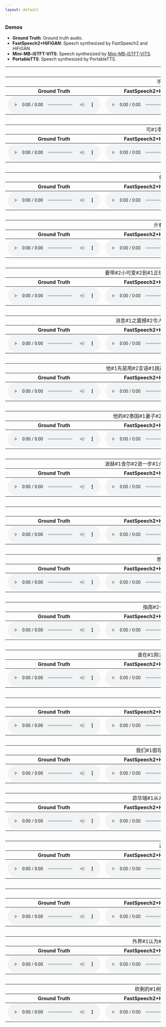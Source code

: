 ```yaml
---
layout: default
---
```


### Demos

* **Ground Truth**: Ground truth audio.
* **FastSpeech2+HiFiGAN**: Speech synthesized by FastSpeech2 and HiFiGAN.
* **Mini-MB-iSTFT-VITS**: Speech synthesized by [Mini-MB-iSTFT-VITS](https://github.com/MasayaKawamura/MB-iSTFT-VITS).
* **PortableTTS**: Speech synthesized by PortableTTS.

<table><thead><tr><th colspan='4' align='middle'>文本</th></tr></thead><tbody><tr><td colspan='4' align='middle'>不少人#1患病后#2也#1只能#1硬扛#4.</td></tr></tbody><thead><tr><th>Ground Truth</th><th>FastSpeech2+HiFiGAN</th><th>Mini-MB-iSTFT-VITS</th><th>PortableTTS</th></tr></thead><tbody><tr><td><audio src='demo/002475_gt.wav' controls></audio></td><td><audio src='demo/002475_pred_fastspeech2.wav' controls></audio></td><td><audio src='demo/002475_pred_istftvits.wav' controls></audio></td><td><audio src='demo/002475_pred_protabletts.wav' controls></audio></td></tr></tbody><thead><tr><th colspan='4' align='middle'>文本</th></tr></thead><tbody><tr><td colspan='4' align='middle'>可#1李小姐#1实现#1省钱的#1愿望#2有点难#4.</td></tr></tbody><thead><tr><th>Ground Truth</th><th>FastSpeech2+HiFiGAN</th><th>Mini-MB-iSTFT-VITS</th><th>PortableTTS</th></tr></thead><tbody><tr><td><audio src='demo/007533_gt.wav' controls></audio></td><td><audio src='demo/007533_pred_fastspeech2.wav' controls></audio></td><td><audio src='demo/007533_pred_istftvits.wav' controls></audio></td><td><audio src='demo/007533_pred_protabletts.wav' controls></audio></td></tr></tbody><thead><tr><th colspan='4' align='middle'>文本</th></tr></thead><tbody><tr><td colspan='4' align='middle'>修炼#1气场#2也是#1一种#1学问#4.</td></tr></tbody><thead><tr><th>Ground Truth</th><th>FastSpeech2+HiFiGAN</th><th>Mini-MB-iSTFT-VITS</th><th>PortableTTS</th></tr></thead><tbody><tr><td><audio src='demo/004449_gt.wav' controls></audio></td><td><audio src='demo/004449_pred_fastspeech2.wav' controls></audio></td><td><audio src='demo/004449_pred_istftvits.wav' controls></audio></td><td><audio src='demo/004449_pred_protabletts.wav' controls></audio></td></tr></tbody><thead><tr><th colspan='4' align='middle'>文本</th></tr></thead><tbody><tr><td colspan='4' align='middle'>亓春兵#3栾义杰#1不服#3,提出#1上诉#4.</td></tr></tbody><thead><tr><th>Ground Truth</th><th>FastSpeech2+HiFiGAN</th><th>Mini-MB-iSTFT-VITS</th><th>PortableTTS</th></tr></thead><tbody><tr><td><audio src='demo/004807_gt.wav' controls></audio></td><td><audio src='demo/004807_pred_fastspeech2.wav' controls></audio></td><td><audio src='demo/004807_pred_istftvits.wav' controls></audio></td><td><audio src='demo/004807_pred_protabletts.wav' controls></audio></td></tr></tbody><thead><tr><th colspan='4' align='middle'>文本</th></tr></thead><tbody><tr><td colspan='4' align='middle'>要带#2小可爱#2到#1正规#1医院#2注射#1疫苗哦#3,一般#2成年犬#2一次#1即可#4.</td></tr></tbody><thead><tr><th>Ground Truth</th><th>FastSpeech2+HiFiGAN</th><th>Mini-MB-iSTFT-VITS</th><th>PortableTTS</th></tr></thead><tbody><tr><td><audio src='demo/001468_gt.wav' controls></audio></td><td><audio src='demo/001468_pred_fastspeech2.wav' controls></audio></td><td><audio src='demo/001468_pred_istftvits.wav' controls></audio></td><td><audio src='demo/001468_pred_protabletts.wav' controls></audio></td></tr></tbody><thead><tr><th colspan='4' align='middle'>文本</th></tr></thead><tbody><tr><td colspan='4' align='middle'>消息#1之震撼#2令人#1咂舌#3,为此#2天下#1公司#2向#1敦煌网#1求证#4.</td></tr></tbody><thead><tr><th>Ground Truth</th><th>FastSpeech2+HiFiGAN</th><th>Mini-MB-iSTFT-VITS</th><th>PortableTTS</th></tr></thead><tbody><tr><td><audio src='demo/001670_gt.wav' controls></audio></td><td><audio src='demo/001670_pred_fastspeech2.wav' controls></audio></td><td><audio src='demo/001670_pred_istftvits.wav' controls></audio></td><td><audio src='demo/001670_pred_protabletts.wav' controls></audio></td></tr></tbody><thead><tr><th colspan='4' align='middle'>文本</th></tr></thead><tbody><tr><td colspan='4' align='middle'>他#1先是用#2言语#1挑逗#3,后来#2又#1利益#1诱惑#3,希望#1跟#1小丽#1玩玩#4.</td></tr></tbody><thead><tr><th>Ground Truth</th><th>FastSpeech2+HiFiGAN</th><th>Mini-MB-iSTFT-VITS</th><th>PortableTTS</th></tr></thead><tbody><tr><td><audio src='demo/001512_gt.wav' controls></audio></td><td><audio src='demo/001512_pred_fastspeech2.wav' controls></audio></td><td><audio src='demo/001512_pred_istftvits.wav' controls></audio></td><td><audio src='demo/001512_pred_protabletts.wav' controls></audio></td></tr></tbody><thead><tr><th colspan='4' align='middle'>文本</th></tr></thead><tbody><tr><td colspan='4' align='middle'>他的#2泰国#1妻子#2怀胎#1八月#3,腆着#1大肚子#2随我们#1出海#1玩乐#4.</td></tr></tbody><thead><tr><th>Ground Truth</th><th>FastSpeech2+HiFiGAN</th><th>Mini-MB-iSTFT-VITS</th><th>PortableTTS</th></tr></thead><tbody><tr><td><audio src='demo/002839_gt.wav' controls></audio></td><td><audio src='demo/002839_pred_fastspeech2.wav' controls></audio></td><td><audio src='demo/002839_pred_istftvits.wav' controls></audio></td><td><audio src='demo/002839_pred_protabletts.wav' controls></audio></td></tr></tbody><thead><tr><th colspan='4' align='middle'>文本</th></tr></thead><tbody><tr><td colspan='4' align='middle'>波赫#1舍尔#2进一步#1介绍说#3,壳牌#2与#1中国的#1合作#2已经#2非常#1广泛#4.</td></tr></tbody><thead><tr><th>Ground Truth</th><th>FastSpeech2+HiFiGAN</th><th>Mini-MB-iSTFT-VITS</th><th>PortableTTS</th></tr></thead><tbody><tr><td><audio src='demo/006043_gt.wav' controls></audio></td><td><audio src='demo/006043_pred_fastspeech2.wav' controls></audio></td><td><audio src='demo/006043_pred_istftvits.wav' controls></audio></td><td><audio src='demo/006043_pred_protabletts.wav' controls></audio></td></tr></tbody><thead><tr><th colspan='4' align='middle'>文本</th></tr></thead><tbody><tr><td colspan='4' align='middle'>要是#1你的车#2坏在#1路上呢#4?</td></tr></tbody><thead><tr><th>Ground Truth</th><th>FastSpeech2+HiFiGAN</th><th>Mini-MB-iSTFT-VITS</th><th>PortableTTS</th></tr></thead><tbody><tr><td><audio src='demo/004890_gt.wav' controls></audio></td><td><audio src='demo/004890_pred_fastspeech2.wav' controls></audio></td><td><audio src='demo/004890_pred_istftvits.wav' controls></audio></td><td><audio src='demo/004890_pred_protabletts.wav' controls></audio></td></tr></tbody><thead><tr><th colspan='4' align='middle'>文本</th></tr></thead><tbody><tr><td colspan='4' align='middle'>想交#2高于#1保护价的#1定购粮吗#4?</td></tr></tbody><thead><tr><th>Ground Truth</th><th>FastSpeech2+HiFiGAN</th><th>Mini-MB-iSTFT-VITS</th><th>PortableTTS</th></tr></thead><tbody><tr><td><audio src='demo/004984_gt.wav' controls></audio></td><td><audio src='demo/004984_pred_fastspeech2.wav' controls></audio></td><td><audio src='demo/004984_pred_istftvits.wav' controls></audio></td><td><audio src='demo/004984_pred_protabletts.wav' controls></audio></td></tr></tbody><thead><tr><th colspan='4' align='middle'>文本</th></tr></thead><tbody><tr><td colspan='4' align='middle'>指南#2一经#1发布#2迅速#1引来#2呛声#1一片#4.</td></tr></tbody><thead><tr><th>Ground Truth</th><th>FastSpeech2+HiFiGAN</th><th>Mini-MB-iSTFT-VITS</th><th>PortableTTS</th></tr></thead><tbody><tr><td><audio src='demo/001294_gt.wav' controls></audio></td><td><audio src='demo/001294_pred_fastspeech2.wav' controls></audio></td><td><audio src='demo/001294_pred_istftvits.wav' controls></audio></td><td><audio src='demo/001294_pred_protabletts.wav' controls></audio></td></tr></tbody><thead><tr><th colspan='4' align='middle'>文本</th></tr></thead><tbody><tr><td colspan='4' align='middle'>谁在#1刚才#1一波#1杀跌的#1过程#2赚到#1便宜了#4?</td></tr></tbody><thead><tr><th>Ground Truth</th><th>FastSpeech2+HiFiGAN</th><th>Mini-MB-iSTFT-VITS</th><th>PortableTTS</th></tr></thead><tbody><tr><td><audio src='demo/006090_gt.wav' controls></audio></td><td><audio src='demo/006090_pred_fastspeech2.wav' controls></audio></td><td><audio src='demo/006090_pred_istftvits.wav' controls></audio></td><td><audio src='demo/006090_pred_protabletts.wav' controls></audio></td></tr></tbody><thead><tr><th colspan='4' align='middle'>文本</th></tr></thead><tbody><tr><td colspan='4' align='middle'>犬#2必须#1拴养#2或#1圈养#4.</td></tr></tbody><thead><tr><th>Ground Truth</th><th>FastSpeech2+HiFiGAN</th><th>Mini-MB-iSTFT-VITS</th><th>PortableTTS</th></tr></thead><tbody><tr><td><audio src='demo/000049_gt.wav' controls></audio></td><td><audio src='demo/000049_pred_fastspeech2.wav' controls></audio></td><td><audio src='demo/000049_pred_istftvits.wav' controls></audio></td><td><audio src='demo/000049_pred_protabletts.wav' controls></audio></td></tr></tbody><thead><tr><th colspan='4' align='middle'>文本</th></tr></thead><tbody><tr><td colspan='4' align='middle'>我们#1倡导#2,串串#1也#1可爱#3,领养#2取代#1买卖#4.</td></tr></tbody><thead><tr><th>Ground Truth</th><th>FastSpeech2+HiFiGAN</th><th>Mini-MB-iSTFT-VITS</th><th>PortableTTS</th></tr></thead><tbody><tr><td><audio src='demo/002716_gt.wav' controls></audio></td><td><audio src='demo/002716_pred_fastspeech2.wav' controls></audio></td><td><audio src='demo/002716_pred_istftvits.wav' controls></audio></td><td><audio src='demo/002716_pred_protabletts.wav' controls></audio></td></tr></tbody><thead><tr><th colspan='4' align='middle'>文本</th></tr></thead><tbody><tr><td colspan='4' align='middle'>茆华瑞#1从未#1想过#3,爸爸的#1笑容#2有一天#1会消失#4.</td></tr></tbody><thead><tr><th>Ground Truth</th><th>FastSpeech2+HiFiGAN</th><th>Mini-MB-iSTFT-VITS</th><th>PortableTTS</th></tr></thead><tbody><tr><td><audio src='demo/007608_gt.wav' controls></audio></td><td><audio src='demo/007608_pred_fastspeech2.wav' controls></audio></td><td><audio src='demo/007608_pred_istftvits.wav' controls></audio></td><td><audio src='demo/007608_pred_protabletts.wav' controls></audio></td></tr></tbody><thead><tr><th colspan='4' align='middle'>文本</th></tr></thead><tbody><tr><td colspan='4' align='middle'>这要#1问问#2火星#1上的#1鱼啦#4.</td></tr></tbody><thead><tr><th>Ground Truth</th><th>FastSpeech2+HiFiGAN</th><th>Mini-MB-iSTFT-VITS</th><th>PortableTTS</th></tr></thead><tbody><tr><td><audio src='demo/000123_gt.wav' controls></audio></td><td><audio src='demo/000123_pred_fastspeech2.wav' controls></audio></td><td><audio src='demo/000123_pred_istftvits.wav' controls></audio></td><td><audio src='demo/000123_pred_protabletts.wav' controls></audio></td></tr></tbody><thead><tr><th colspan='4' align='middle'>文本</th></tr></thead><tbody><tr><td colspan='4' align='middle'>因为#1是#1首听#1温柔的歌#4.</td></tr></tbody><thead><tr><th>Ground Truth</th><th>FastSpeech2+HiFiGAN</th><th>Mini-MB-iSTFT-VITS</th><th>PortableTTS</th></tr></thead><tbody><tr><td><audio src='demo/005531_gt.wav' controls></audio></td><td><audio src='demo/005531_pred_fastspeech2.wav' controls></audio></td><td><audio src='demo/005531_pred_istftvits.wav' controls></audio></td><td><audio src='demo/005531_pred_protabletts.wav' controls></audio></td></tr></tbody><thead><tr><th colspan='4' align='middle'>文本</th></tr></thead><tbody><tr><td colspan='4' align='middle'>外界#1认为#3中国#2必定#1为此#1感到#1兴奋#1和愉悦#4.</td></tr></tbody><thead><tr><th>Ground Truth</th><th>FastSpeech2+HiFiGAN</th><th>Mini-MB-iSTFT-VITS</th><th>PortableTTS</th></tr></thead><tbody><tr><td><audio src='demo/003974_gt.wav' controls></audio></td><td><audio src='demo/003974_pred_fastspeech2.wav' controls></audio></td><td><audio src='demo/003974_pred_istftvits.wav' controls></audio></td><td><audio src='demo/003974_pred_protabletts.wav' controls></audio></td></tr></tbody><thead><tr><th colspan='4' align='middle'>文本</th></tr></thead><tbody><tr><td colspan='4' align='middle'>砍剩的#1树桩#3,又#1萌生出#1许许#1多多的#1嫩芽来#4.</td></tr></tbody><thead><tr><th>Ground Truth</th><th>FastSpeech2+HiFiGAN</th><th>Mini-MB-iSTFT-VITS</th><th>PortableTTS</th></tr></thead><tbody><tr><td><audio src='demo/004886_gt.wav' controls></audio></td><td><audio src='demo/004886_pred_fastspeech2.wav' controls></audio></td><td><audio src='demo/004886_pred_istftvits.wav' controls></audio></td><td><audio src='demo/004886_pred_protabletts.wav' controls></audio></td></tr></tbody></table>
